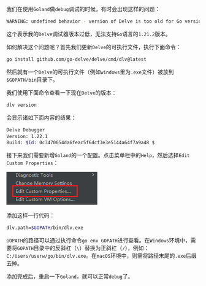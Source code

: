 我们在使用`Goland`做`debug`调试的时候，有时会出现这样的问题：

```sh
WARNING: undefined behavior - version of Delve is too old for Go version 1.21.2 (maximum supported version 1.18)
```

这个表示我的`Delve`调试器版本过低，无法支持`Go`语言的`1.21.2`版本。

如何解决这个问题呢？首先我们更新`Delve`的可执行文件，执行下面命令：

```sh
go install github.com/go-delve/delve/cmd/dlv@latest
```

然后就有一个`Delve`的可执行文件（例如`windows`里为`.exe`文件）被放到`$GOPATH/bin`目录下。

我们使用下面命令查看一下现在`Delve`的版本：

```sh
dlv version
```

会显示诸如下面内容的结果：

```sh
Delve Debugger
Version: 1.22.1
Build: $Id: 0c3470054da6feac5f6dcf3e3e5144a64f7a9a48 $
```

接下来我们需要新增`Goland`的一个配置。点击菜单栏中的`Help`，然后选择`Edit Custom Properties`：

![image-20240315104139198](image/image-20240315104139198.png)

添加这样一行代码：

```sh
dlv.path=$GOPATH/bin/dlv.exe
```

`GOPATH`的路径可以通过执行命令`go env GOPATH`进行查看。在`Windows`环境中，需要将`GOPATH`目录中的反斜杠（`\`）替换为正斜杠（`/`），例如：`C:/Users/userw/go/bin/dlv.exe`。在`macOS`环境中，则需将路径末尾的`.exe`后缀去掉。

添加完成后，重启一下`Goland`，就可以正常`debug`了。